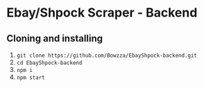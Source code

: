 # Ebay/Shpock Scraper - Backend

## Cloning and installing
1. `git clone https://github.com/Bowzza/EbayShpock-backend.git`
2. `cd EbayShpock-backend`
3. `npm i`
4. `npm start`
